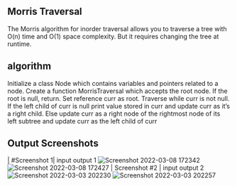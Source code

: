 ## Morris Traversal
The Morris algorithm for inorder traversal allows you to traverse a tree with O(n) time and O(1) space complexity. But it requires changing the tree at runtime.

## algorithm
Initialize a class Node which contains variables and pointers related to a node.
Create a function MorrisTraversal which accepts the root node.
If the root is null, return.
Set reference curr as root. Traverse while curr is not null.
If the left child of curr is null print value stored in curr and update curr as it’s a right child.
Else update curr as a right node of the rightmost node of its left subtree and update curr as the left child of curr

## Output Screenshots
| #Screenshot 1|
input output 1
![Screenshot 2022-03-08 172342](https://user-images.githubusercontent.com/78430607/157233621-1e25b74d-05e7-4b57-9586-7852b6ace4cf.png)
![Screenshot 2022-03-08 172427](https://user-images.githubusercontent.com/78430607/157233639-ab9b9271-5348-46f0-8514-f1ab629d2634.png)
     | Screenshot #2  |
input output 2
![Screenshot 2022-03-03 202230](https://user-images.githubusercontent.com/78430607/156589622-279cf956-58e5-4672-9d8e-1187201d38ab.png)
![Screenshot 2022-03-03 202257](https://user-images.githubusercontent.com/78430607/156589641-7dfd9e98-c523-4375-b39a-07127f84720b.png)
